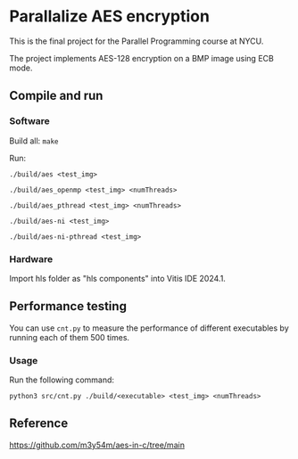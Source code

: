 # Parallalize AES encryption
This is the final project for the Parallel Programming course at NYCU.

The project implements AES-128 encryption on a BMP image using ECB mode.

## Compile and run
### Software
Build all: `make`

Run: 

`./build/aes <test_img>`

`./build/aes_openmp <test_img> <numThreads>`

`./build/aes_pthread <test_img> <numThreads>`

`./build/aes-ni <test_img>`

`./build/aes-ni-pthread <test_img>`

### Hardware
Import hls folder as "hls components" into Vitis IDE 2024.1.

## Performance testing
You can use `cnt.py` to measure the performance of different executables by running each of them 500 times. 

### Usage
Run the following command:

`python3 src/cnt.py ./build/<executable> <test_img> <numThreads>`

## Reference
https://github.com/m3y54m/aes-in-c/tree/main
